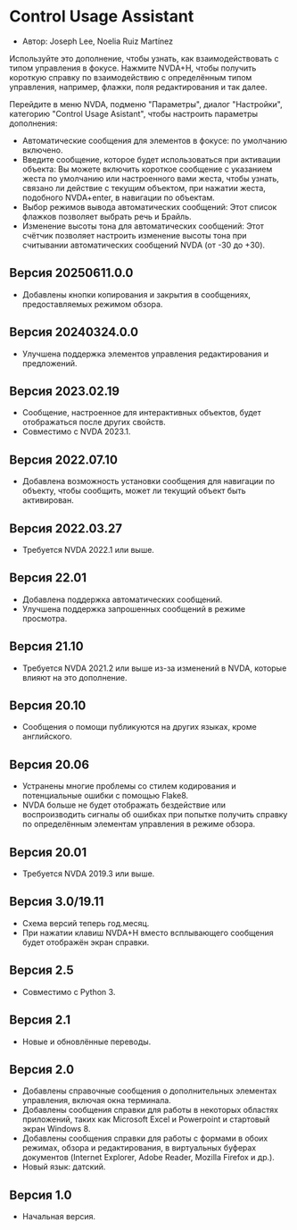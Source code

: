 # Control Usage Assistant #

* Автор: Joseph Lee, Noelia Ruiz Martínez


Используйте это дополнение, чтобы узнать, как взаимодействовать с типом управления в фокусе.
Нажмите NVDA+H, чтобы получить короткую справку по взаимодействию с определённым типом управления, например, флажки, поля редактирования и так далее.

Перейдите в меню NVDA, подменю "Параметры", диалог "Настройки", категорию "Control Usage Asistant", чтобы настроить параметры дополнения:

* Автоматические сообщения для элементов в фокусе: по умолчанию включено.
* Введите сообщение, которое будет использоваться при активации объекта: Вы можете включить короткое сообщение с указанием жеста по умолчанию или настроенного вами жеста, чтобы узнать, связано ли действие с текущим объектом, при нажатии жеста, подобного NVDA+enter, в навигации по объектам.
* Выбор режимов вывода автоматических сообщений: Этот список флажков позволяет выбрать речь и Брайль.
* Изменение высоты тона для автоматических сообщений: Этот счётчик позволяет настроить изменение высоты тона при считывании автоматических сообщений NVDA (от -30 до +30).

## Версия 20250611.0.0

* Добавлены кнопки копирования и закрытия в сообщениях, предоставляемых режимом обзора.

## Версия 20240324.0.0

* Улучшена поддержка элементов управления редактирования и предложений.

## Версия 2023.02.19

* Сообщение, настроенное для интерактивных объектов, будет отображаться после других свойств.
* Совместимо с NVDA 2023.1.

## Версия 2022.07.10

* Добавлена возможность установки сообщения для навигации по объекту, чтобы сообщить, может ли текущий объект быть активирован.

## Версия 2022.03.27

* Требуется NVDA 2022.1 или выше.

## Версия 22.01

* Добавлена поддержка автоматических сообщений.
* Улучшена поддержка запрошенных сообщений в режиме просмотра.

## Версия 21.10

* Требуется NVDA 2021.2 или выше из-за изменений в NVDA, которые влияют на это дополнение.

## Версия 20.10

* Сообщения о помощи публикуются на других языках, кроме английского.

## Версия 20.06

* Устранены многие проблемы со стилем кодирования и потенциальные ошибки с помощью Flake8.
* NVDA больше не будет отображать бездействие или воспроизводить сигналы об ошибках при попытке получить справку по определённым элементам управления в режиме обзора.

## Версия 20.01

* Требуется NVDA 2019.3 или выше.

## Версия 3.0/19.11

* Схема версий теперь год.месяц.
* При нажатии клавиш NVDA+H вместо всплывающего сообщения будет отображён экран справки.

## Версия 2.5

* Совместимо с Python 3.

## Версия 2.1

* Новые и обновлённые переводы.

## Версия 2.0

* Добавлены справочные сообщения о дополнительных элементах управления, включая окна терминала.
* Добавлены сообщения справки для работы в некоторых областях приложений, таких как Microsoft Excel и Powerpoint и стартовый экран Windows 8.
* Добавлены сообщения справки для работы с формами в обоих режимах, обзора и редактирования, в виртуальных буферах документов (Internet Explorer, Adobe Reader, Mozilla Firefox и др.).
* Новый язык: датский.

## Версия 1.0

* Начальная версия.
